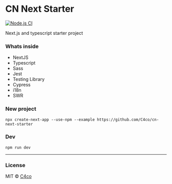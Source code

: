 # CN Next Starter

[![Node.js CI](https://github.com/C4co/cn-next-starter/actions/workflows/node.js.yml/badge.svg)](https://github.com/C4co/cn-next-starter/actions/workflows/node.js.yml)

Next.js and typescript starter project

### Whats inside

- NextJS
- Typescript
- Sass
- Jest
- Testing Library
- Cypress
- i18n
- SWR

### New project

```
npx create-next-app --use-npm --example https://github.com/C4co/cn-next-starter
```

### Dev

```
npm run dev
```

---

### License

MIT © [C4co](https://github.com/C4co)
